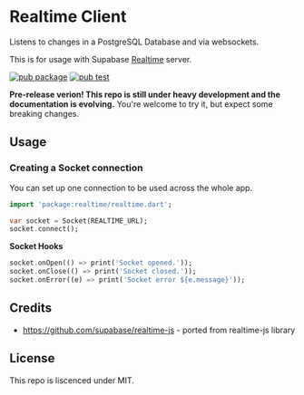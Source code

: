# Realtime Client

Listens to changes in a PostgreSQL Database and via websockets.

This is for usage with Supabase [Realtime](https://github.com/supabase/realtime) server.

[![pub package](https://img.shields.io/pub/v/realtime.svg)](https://pub.dev/packages/realtime)
[![pub test](https://github.com/supabase/realtime-dart/workflows/Test/badge.svg)](https://github.com/supabase/realtime-dart/actions?query=workflow%3ATest)

**Pre-release verion! This repo is still under heavy development and the documentation is evolving.**
You're welcome to try it, but expect some breaking changes.

## Usage

### Creating a Socket connection

You can set up one connection to be used across the whole app.

```dart
import 'package:realtime/realtime.dart';

var socket = Socket(REALTIME_URL);
socket.connect();
```

**Socket Hooks**

```dart
socket.onOpen(() => print('Socket opened.'));
socket.onClose(() => print('Socket closed.'));
socket.onError((e) => print('Socket error ${e.message}'));
```

## Credits

- https://github.com/supabase/realtime-js - ported from realtime-js library

## License

This repo is liscenced under MIT.

